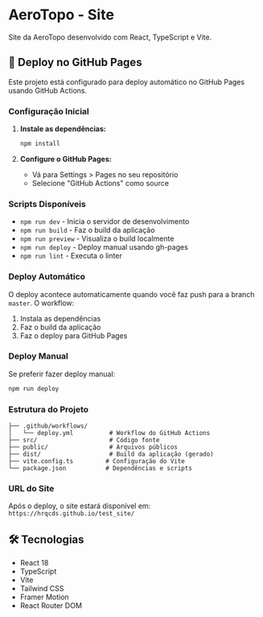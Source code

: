 # AeroTopo - Site

Site da AeroTopo desenvolvido com React, TypeScript e Vite.

## 🚀 Deploy no GitHub Pages

Este projeto está configurado para deploy automático no GitHub Pages usando GitHub Actions.

### Configuração Inicial

1. **Instale as dependências:**

   ```bash
   npm install
   ```

2. **Configure o GitHub Pages:**
   - Vá para Settings > Pages no seu repositório
   - Selecione "GitHub Actions" como source

### Scripts Disponíveis

- `npm run dev` - Inicia o servidor de desenvolvimento
- `npm run build` - Faz o build da aplicação
- `npm run preview` - Visualiza o build localmente
- `npm run deploy` - Deploy manual usando gh-pages
- `npm run lint` - Executa o linter

### Deploy Automático

O deploy acontece automaticamente quando você faz push para a branch `master`. O workflow:

1. Instala as dependências
2. Faz o build da aplicação
3. Faz o deploy para GitHub Pages

### Deploy Manual

Se preferir fazer deploy manual:

```bash
npm run deploy
```

### Estrutura do Projeto

```
├── .github/workflows/
│   └── deploy.yml          # Workflow do GitHub Actions
├── src/                    # Código fonte
├── public/                 # Arquivos públicos
├── dist/                   # Build da aplicação (gerado)
├── vite.config.ts         # Configuração do Vite
└── package.json           # Dependências e scripts
```

### URL do Site

Após o deploy, o site estará disponível em:
`https://hrqcds.github.io/test_site/`

## 🛠️ Tecnologias

- React 18
- TypeScript
- Vite
- Tailwind CSS
- Framer Motion
- React Router DOM

